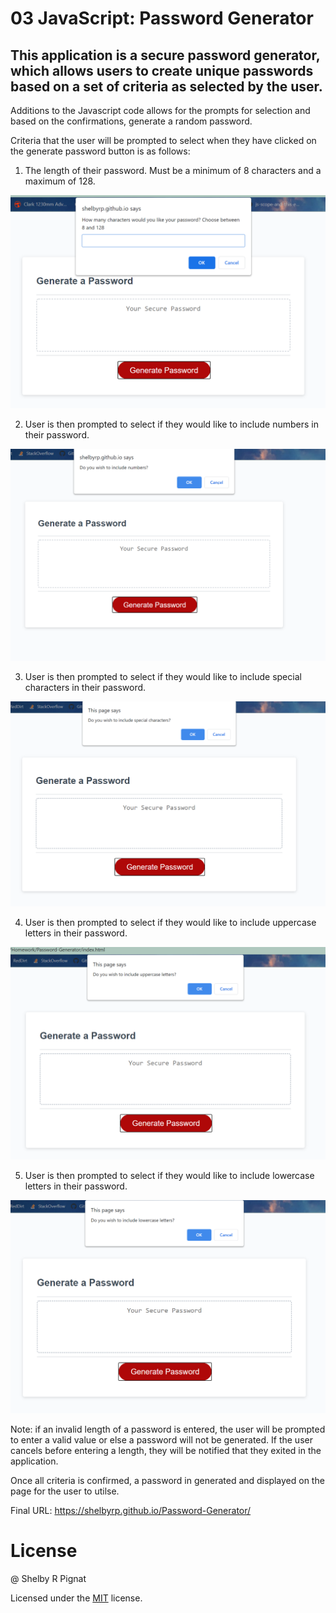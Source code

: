 # 03 JavaScript: Password Generator

## This application is a secure password generator, which allows users to create unique passwords based on a set of criteria as selected by the user.  

Additions to the Javascript code allows for the prompts for selection and based on the confirmations, generate a random password. 

Criteria that the user will be prompted to select when they have clicked on the generate password button is as follows:

1. The length of their password. Must be a minimum of 8 characters and a maximum of 128.

![first criteria](./assets/images/screenshot2.png)

2. User is then prompted to select if they would like to include numbers in their password.

![second criteria](./assets/images/screenshot3.png)

3. User is then prompted to select if they would like to include special characters in their password.

![third criteria](./assets/images/screenshot4.png)

4. User is then prompted to select if they would like to include uppercase letters in their password.

![fourth criteria](./assets/images/screenshot5.png)

5. User is then prompted to select if they would like to include lowercase letters in their password.

![fifth criteria](./assets/images/screenshot6.png)

Note: if an invalid length of a password is entered, the user will be prompted to enter a valid value or else a password will not be generated. If the user cancels before entering a length, they will be notified that they exited in the application.

Once all criteria is confirmed, a password in generated and displayed on the page for the user to utilse.


Final URL: https://shelbyrp.github.io/Password-Generator/

# License

@ Shelby R Pignat

Licensed under the [MIT](LICENSE) license.

